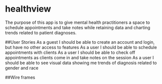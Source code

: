 # healthview

The purpose of this app is to give mental health practitioners a space to schedule appointments and take notes while retaining data and charting trends related to patient diagnoses.

##User Stories
As a guest I should be able to create an account and login, but have no other access to features
As a user I should be able to schedule appointments with clients
As a user I should be able to check off appointments as clients come in and take notes on the session
As a user I should be able to see visual data showing me trends of diagnosis related to gender and race

##Wire frames
